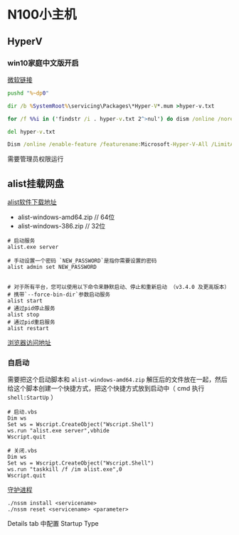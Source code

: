 # N100小主机

## HyperV

### win10家庭中文版开启

[微软链接](https://learn.microsoft.com/zh-cn/virtualization/hyper-v-on-windows/quick-start/enable-hyper-v)

```cmd
pushd "%~dp0"

dir /b %SystemRoot%\servicing\Packages\*Hyper-V*.mum >hyper-v.txt

for /f %%i in ('findstr /i . hyper-v.txt 2^>nul') do dism /online /norestart /add-package:"%SystemRoot%\servicing\Packages\%%i"

del hyper-v.txt

Dism /online /enable-feature /featurename:Microsoft-Hyper-V-All /LimitAccess /ALL
```

需要管理员权限运行

## alist挂载网盘

[alist软件下载地址](https://github.com/alist-org/alist/releases)

- alist-windows-amd64.zip // 64位
- alist-windows-386.zip // 32位

```shell
# 启动服务
alist.exe server

# 手动设置一个密码 `NEW_PASSWORD`是指你需要设置的密码
alist admin set NEW_PASSWORD 


# 对于所有平台，您可以使用以下命令来静默启动、停止和重新启动 （v3.4.0 及更高版本）
# 携带`--force-bin-dir`参数启动服务
alist start
# 通过pid停止服务
alist stop
# 通过pid重启服务
alist restart
```

[浏览器访问地址](http://127.0.0.1:5244/@manage)

### 自启动

需要把这个启动脚本和 `alist-windows-amd64.zip` 解压后的文件放在一起，然后给这个脚本创建一个快捷方式，把这个快捷方式放到启动中（ cmd 执行 `shell:StartUp` ）

```shell
# 启动.vbs
Dim ws
Set ws = Wscript.CreateObject("Wscript.Shell")
ws.run "alist.exe server",vbhide
Wscript.quit
```

```shell
# 关闭.vbs
Dim ws
Set ws = Wscript.CreateObject("Wscript.Shell")
ws.run "taskkill /f /im alist.exe",0
Wscript.quit
```

[守护进程](https://nssm.cc/usage)

```shell
./nssm install <servicename>
./nssm reset <servicename> <parameter>
```
Details tab 中配置 Startup Type
